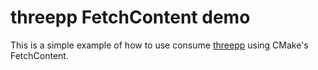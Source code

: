 # threepp FetchContent demo

This is a simple example of how to use consume [threepp](https://github.com/markaren/threepp) using CMake's FetchContent.

